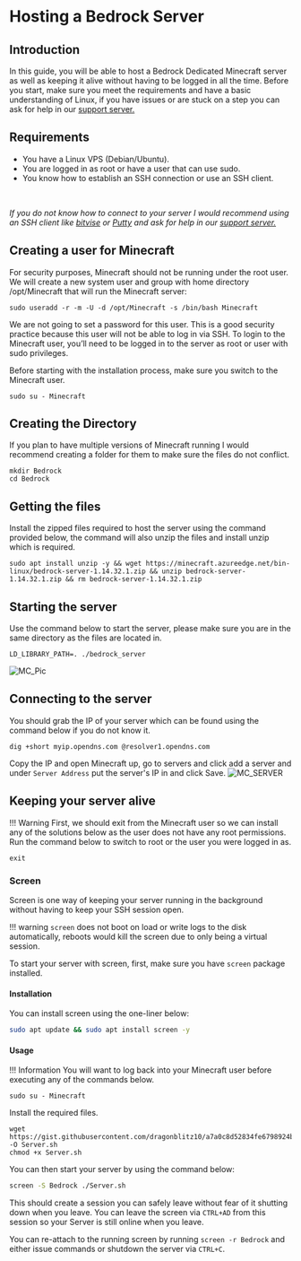 # Hosting a Bedrock Server

## Introduction
In this guide, you will be able to host a Bedrock Dedicated Minecraft server as well as keeping it alive without having to be logged in all the time. Before you start, make sure you meet the requirements and have a basic understanding of Linux, if you have issues or are stuck on a step you can ask for help in our [support server.](https://discord.gg/jcKEyxn)

## Requirements 
* You have a Linux VPS (Debian/Ubuntu).
* You are logged in as root or have a user that can use sudo.
* You know how to establish an SSH connection or use an SSH client.
<br/>

*If you do not know how to connect to your server I would recommend using an SSH client like [bitvise](https://www.bitvise.com/ssh-client-download) or [Putty](https://www.putty.org/) and ask for help in our [support server.](https://discord.gg/jcKEyxn)*

## Creating a user for Minecraft
For security purposes, Minecraft should not be running under the root user. We will create a new system user and group with home directory /opt/Minecraft that will run the Minecraft server:

```
sudo useradd -r -m -U -d /opt/Minecraft -s /bin/bash Minecraft
```
We are not going to set a password for this user. This is a good security practice because this user will not be able to log in via SSH. To login to the Minecraft user, you’ll need to be logged in to the server as root or user with sudo privileges.

Before starting with the installation process, make sure you switch to the Minecraft user.

```
sudo su - Minecraft
```

## Creating the Directory 
If you plan to have multiple versions of Minecraft running I would recommend creating a folder for them to make sure the files do not conflict.
```
mkdir Bedrock
cd Bedrock
```

## Getting the files
Install the zipped files required to host the server using the command provided below, the command will also unzip the files and install unzip which is required.
```
sudo apt install unzip -y && wget https://minecraft.azureedge.net/bin-linux/bedrock-server-1.14.32.1.zip && unzip bedrock-server-1.14.32.1.zip && rm bedrock-server-1.14.32.1.zip
```

## Starting the server
Use the command below to start the server, please make sure you are in the same directory as the files are located in.
```
LD_LIBRARY_PATH=. ./bedrock_server
```
![MC_Pic](https://i.imgur.com/SSbHExv.png)

## Connecting to the server
You should grab the IP of your server which can be found using the command below if you do not know it.

```
dig +short myip.opendns.com @resolver1.opendns.com
```
 Copy the IP and open Minecraft up, go to servers and click add a server and under `Server Address` put the server's IP in and click Save.
 ![MC_SERVER](https://i.imgur.com/mmChKDk.png)


## Keeping your server alive

!!! Warning
    First, we should exit from the Minecraft user so we can install any of the solutions below as the user does not have any root permissions.
Run the command below to switch to root or the user you were logged in as.
```
exit
```
### Screen

Screen is one way of keeping your server running in the background without having to keep your SSH session open.

!!! warning
    `screen` does not boot on load or write logs to the disk automatically, reboots would kill the screen due to only being a virtual session.

To start your server with screen, first, make sure you have `screen` package installed.

#### Installation
You can install screen using the one-liner below:
```bash
sudo apt update && sudo apt install screen -y
```
#### Usage

!!! Information
    You will want to log back into your Minecraft user before executing any of the commands below.
```
sudo su - Minecraft
```
Install the required files.
```
wget https://gist.githubusercontent.com/dragonblitz10/a7a0c8d52834fe6798924b7ce1c72e21/raw/2b6f88d31995a37f62641d591a9d39a218e6f78e/Server.sh -O Server.sh
chmod +x Server.sh
```
You can then start your server by using the command below:
```bash
screen -S Bedrock ./Server.sh
```
This should create a session you can safely leave without fear of it shutting down when you leave. 
You can leave the screen via `CTRL+AD` from this session so your Server is still online when you leave.

You can re-attach to the running screen by running `screen -r Bedrock` and either issue commands or shutdown the server via `CTRL+C`.